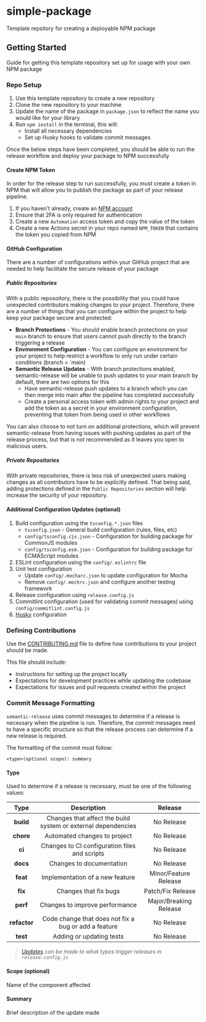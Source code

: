 # simple-package

Template repsitory for creating a deployable NPM package

## Getting Started

Guide for getting this template repository set up for usage with your own NPM package

### Repo Setup

1. Use this template repository to create a new repository
1. Clone the new repository to your machine
1. Update the name of the package in `package.json` to reflect the name you would like for your library
1. Run `npm install` in the terminal, this will:
    - Install all necessary dependencies
    - Set up Husky hooks to validate commit messages

Once the below steps have been completed, you should be able to run the release workflow and deploy your package to NPM successfully

#### Create NPM Token

In order for the release step to run successfully, you must create a token in NPM that will
allow you to publish the package as part of your release pipeline.

1. If you haven't already, create an [NPM account](https://www.npmjs.com/signup)
1. Ensure that 2FA is only required for authentication
1. Create a new `Automation` access token and copy the value of the token
1. Create a new Actions secret in your repo named `NPM_TOKEN` that contains the token you copied from NPM

#### GitHub Configuration

There are a number of configurations within your GitHub project that are needed to help facilitate the secure release of your package

##### Public Repositories

With a public reposoitory, there is the possibility that you could have unexpected contributors making changes to your project.
Therefore, there are a number of things that you can configure within the project to help keep your package secure and protected:

- **Branch Protections** - You should enable branch protections on your `main` branch to ensure that users cannot push directly to the branch triggering a release
- **Environment Configuration** - You can configure an environment for your project to help restrict a workflow to only run under certain conditions (branch = `main)
- **Semantic Release Updates** - With branch protections enabled, semantic-release will be unable to push updates to your main branch by default, there are two options for this
  - Have semantic-release push updates to a branch which you can then merge into main after the pipeline has completed successfully
  - Create a personal access token with admin rights to your project and add the token as a secret in your environment configuration, preventing that token from being used in other workflows

You can also choose to not turn on additional protections, which will prevent semantic-release from having issues with pushing updates as part of the release process,
but that is not recommended as it leaves you open to malicious users.

##### Private Repositories

With private repositories, there is less risk of unexpected users making changes as all contributors have to be explicitly defined.
That being said, adding protections defined in the `Public Repositories` section will help increase the security of your repository.

#### Additional Configuration Updates (optional)

1. Build configuration using the `tsconfig.*.json` files
    - `tsconfig.json` - General build configuration (rules, files, etc)
    - `config/tsconfig.cjs.json` - Configuration for building package for CommonJS modules
    - `config/tsconfig.esm.json` - Configuration for building package for ECMAScript modules
1. ESLint configuration using the `config/.eslintrc` file
1. Unit test configuration
    - Update `config/.mocharc.json` to update configuration for Mocha
    - Remove `config/.mochrc.json` and configure another testing framework
1. Release configuration using `release.config.js`
1. Commitlint configuration (used for validating commit messages) using `config/commitlint.config.js`
1. [Husky](https://typicode.github.io/husky/#/) configuration

### Defining Contributions

Use the [CONTRIBUTING.md](./CONTRIBUTING.md) file to define how contributions to your project should be made.

This file should include:

- Instructions for setting up the project locally
- Expectations for development practices while updating the codebase
- Expectations for issues and pull requests created within the project

### Commit Message Formatting

`semantic-release` uses commit messages to determine if a release is necessary when the pipeline is run.
Therefore, the commit messages need to have a specific structure so that the release process can determine if a new release is required.

The formatting of the commit must follow:

```text
<type>(optional scope): summary
```

#### **Type**

Used to determine if a release is necessary, must be one of the following values:

| Type | Description | Release |
|:----:|:-----------:|:-------:|
|**build**|Changes that affect the build system or external dependencies|No Release|
|**chore**|Automated changes to project|No Release|
|**ci**|Changes to CI configuration files and scripts|No Release|
|**docs**|Changes to documentation|No Release|
|**feat**|Implementation of a new feature|Minor/Feature Release|
|**fix**|Changes that fix bugs|Patch/Fix Release|
|**perf**|Changes to improve performance|Major/Breaking Release|
|**refactor**|Code change that does not fix a bug or add a feature|No Release|
|**test**|Adding or updating tests|No Release|

> *[Updates](https://github.com/semantic-release/semantic-release#commit-message-format) can be made to what types trigger releases in `release.config.js`*

#### **Scope** (optional)

Name of the component affected

#### **Summary**

Brief description of the update made

